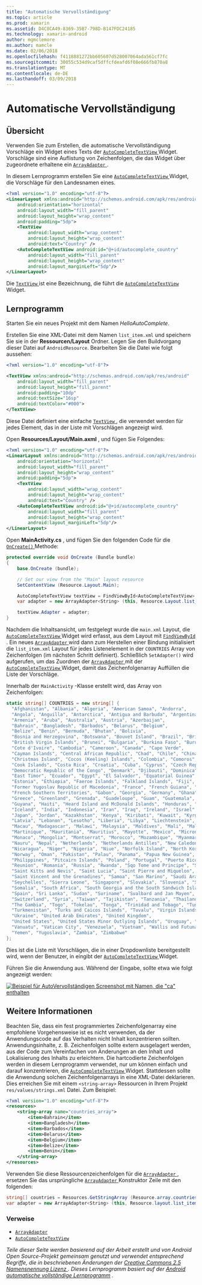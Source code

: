 ```yaml
---
title: "Automatische Vervollständigung"
ms.topic: article
ms.prod: xamarin
ms.assetid: D4C8CA49-8369-35B7-798D-B147FDC24185
ms.technology: xamarin-android
author: mgmclemore
ms.author: mamcle
ms.date: 02/06/2018
ms.openlocfilehash: f4118881272bb605607d528007064ada561cf7fc
ms.sourcegitcommit: 30055c534d9caf5dffcfdeafd6f08e666fb870a8
ms.translationtype: MT
ms.contentlocale: de-DE
ms.lasthandoff: 03/09/2018
---
```

# <a name="auto-complete"></a>Automatische Vervollständigung


## <a name="overview"></a>Übersicht

Verwenden Sie zum Erstellen, die automatische Vervollständigung Vorschläge ein Widget eines Texts der [ `AutoCompleteTextView` ](https://developer.xamarin.com/api/type/Android.Widget.AutoCompleteTextView/) Widget. Vorschläge sind eine Auflistung von Zeichenfolgen, die das Widget über zugeordnete erhaltene ein [ `ArrayAdapter` ](https://developer.xamarin.com/api/type/Android.Widget.ArrayAdapter/).

In diesem Lernprogramm erstellen Sie eine [ `AutoCompleteTextView` ](https://developer.xamarin.com/api/type/Android.Widget.AutoCompleteTextView/) Widget, die Vorschläge für den Landesnamen eines.

```xml
<?xml version="1.0" encoding="utf-8"?>
<LinearLayout xmlns:android="http://schemas.android.com/apk/res/android"
    android:orientation="horizontal"
    android:layout_width="fill_parent"
    android:layout_height="wrap_content"
    android:padding="5dp">
    <TextView
        android:layout_width="wrap_content"
        android:layout_height="wrap_content"
        android:text="Country" />
    <AutoCompleteTextView android:id="@+id/autocomplete_country"
        android:layout_width="fill_parent"
        android:layout_height="wrap_content"
        android:layout_marginLeft="5dp"/>
</LinearLayout>
```

Die [ `TextView` ](https://developer.xamarin.com/api/type/Android.Widget.TextView/) ist eine Bezeichnung, die führt die [ `AutoCompleteTextView` ](https://developer.xamarin.com/api/type/Android.Widget.AutoCompleteTextView/) Widget.


## <a name="tutorial"></a>Lernprogramm

Starten Sie ein neues Projekt mit dem Namen *HelloAutoComplete*.

Erstellen Sie eine XML-Datei mit dem Namen `list_item.xml` und speichern Sie sie in der **Ressourcen/Layout** Ordner. Legen Sie den Buildvorgang dieser Datei auf `AndroidResource`. Bearbeiten Sie die Datei wie folgt aussehen:

```xml
<?xml version="1.0" encoding="utf-8"?>

<TextView xmlns:android="http://schemas.android.com/apk/res/android"
    android:layout_width="fill_parent"
    android:layout_height="fill_parent"
    android:padding="10dp"
    android:textSize="16sp"
    android:textColor="#000">
</TextView>
```

Diese Datei definiert eine einfache [ `TextView` ](https://developer.xamarin.com/api/type/Android.Widget.TextView/) , die verwendet werden für jedes Element, das in der Liste mit Vorschlägen angezeigt wird.

Open **Resources/Layout/Main.axml** , und fügen Sie Folgendes:

```xml
<?xml version="1.0" encoding="utf-8"?>
<LinearLayout xmlns:android="http://schemas.android.com/apk/res/android"
    android:orientation="horizontal"
    android:layout_width="fill_parent"
    android:layout_height="wrap_content"
    android:padding="5dp">
    <TextView
        android:layout_width="wrap_content"
        android:layout_height="wrap_content"
        android:text="Country" />
    <AutoCompleteTextView android:id="@+id/autocomplete_country"
        android:layout_width="fill_parent"
        android:layout_height="wrap_content"
        android:layout_marginLeft="5dp"/>
</LinearLayout>
```

Open **MainActivity.cs** , und fügen Sie den folgenden Code für die [ `OnCreate()` ](https://developer.xamarin.com/api/member/Android.App.Activity.OnCreate/(Android.OS.Bundle)) Methode:

```csharp
protected override void OnCreate (Bundle bundle)
{
    base.OnCreate (bundle);

    // Set our view from the "Main" layout resource
    SetContentView (Resource.Layout.Main);

    AutoCompleteTextView textView = FindViewById<AutoCompleteTextView> (Resource.Id.autocomplete_country);
    var adapter = new ArrayAdapter<String> (this, Resource.Layout.list_item, COUNTRIES);

    textView.Adapter = adapter;
}
```

Nachdem die Inhaltsansicht, um festgelegt wurde die `main.xml` Layout, die [ `AutoCompleteTextView` ](https://developer.xamarin.com/api/type/Android.Widget.AutoCompleteTextView/) Widget wird erfasst, aus dem Layout mit [ `FindViewById` ](https://developer.xamarin.com/api/member/Android.App.Activity.FindViewById/). Ein neues [ `ArrayAdapter` ](https://developer.xamarin.com/api/type/Android.Widget.ArrayAdapter/) wird dann zum Herstellen einer Bindung initialisiert die `list_item.xml` Layout für jedes Listenelement in der `COUNTRIES` Array von Zeichenfolgen (im nächsten Schritt definiert). Schließlich `SetAdapter()` wird aufgerufen, um das Zuordnen der [ `ArrayAdapter` ](https://developer.xamarin.com/api/type/Android.Widget.ArrayAdapter/) mit der [ `AutoCompleteTextView` ](https://developer.xamarin.com/api/type/Android.Widget.AutoCompleteTextView/) Widget, damit das Zeichenfolgenarray Auffüllen die Liste der Vorschläge.

Innerhalb der `MainActivity` -Klasse erstellt wird, das Array von Zeichenfolgen:

```csharp
static string[] COUNTRIES = new string[] {
  "Afghanistan", "Albania", "Algeria", "American Samoa", "Andorra",
  "Angola", "Anguilla", "Antarctica", "Antigua and Barbuda", "Argentina",
  "Armenia", "Aruba", "Australia", "Austria", "Azerbaijan",
  "Bahrain", "Bangladesh", "Barbados", "Belarus", "Belgium",
  "Belize", "Benin", "Bermuda", "Bhutan", "Bolivia",
  "Bosnia and Herzegovina", "Botswana", "Bouvet Island", "Brazil", "British Indian Ocean Territory",
  "British Virgin Islands", "Brunei", "Bulgaria", "Burkina Faso", "Burundi",
  "Cote d'Ivoire", "Cambodia", "Cameroon", "Canada", "Cape Verde",
  "Cayman Islands", "Central African Republic", "Chad", "Chile", "China",
  "Christmas Island", "Cocos (Keeling) Islands", "Colombia", "Comoros", "Congo",
  "Cook Islands", "Costa Rica", "Croatia", "Cuba", "Cyprus", "Czech Republic",
  "Democratic Republic of the Congo", "Denmark", "Djibouti", "Dominica", "Dominican Republic",
  "East Timor", "Ecuador", "Egypt", "El Salvador", "Equatorial Guinea", "Eritrea",
  "Estonia", "Ethiopia", "Faeroe Islands", "Falkland Islands", "Fiji", "Finland",
  "Former Yugoslav Republic of Macedonia", "France", "French Guiana", "French Polynesia",
  "French Southern Territories", "Gabon", "Georgia", "Germany", "Ghana", "Gibraltar",
  "Greece", "Greenland", "Grenada", "Guadeloupe", "Guam", "Guatemala", "Guinea", "Guinea-Bissau",
  "Guyana", "Haiti", "Heard Island and McDonald Islands", "Honduras", "Hong Kong", "Hungary",
  "Iceland", "India", "Indonesia", "Iran", "Iraq", "Ireland", "Israel", "Italy", "Jamaica",
  "Japan", "Jordan", "Kazakhstan", "Kenya", "Kiribati", "Kuwait", "Kyrgyzstan", "Laos",
  "Latvia", "Lebanon", "Lesotho", "Liberia", "Libya", "Liechtenstein", "Lithuania", "Luxembourg",
  "Macau", "Madagascar", "Malawi", "Malaysia", "Maldives", "Mali", "Malta", "Marshall Islands",
  "Martinique", "Mauritania", "Mauritius", "Mayotte", "Mexico", "Micronesia", "Moldova",
  "Monaco", "Mongolia", "Montserrat", "Morocco", "Mozambique", "Myanmar", "Namibia",
  "Nauru", "Nepal", "Netherlands", "Netherlands Antilles", "New Caledonia", "New Zealand",
  "Nicaragua", "Niger", "Nigeria", "Niue", "Norfolk Island", "North Korea", "Northern Marianas",
  "Norway", "Oman", "Pakistan", "Palau", "Panama", "Papua New Guinea", "Paraguay", "Peru",
  "Philippines", "Pitcairn Islands", "Poland", "Portugal", "Puerto Rico", "Qatar",
  "Reunion", "Romania", "Russia", "Rwanda", "Sqo Tome and Principe", "Saint Helena",
  "Saint Kitts and Nevis", "Saint Lucia", "Saint Pierre and Miquelon",
  "Saint Vincent and the Grenadines", "Samoa", "San Marino", "Saudi Arabia", "Senegal",
  "Seychelles", "Sierra Leone", "Singapore", "Slovakia", "Slovenia", "Solomon Islands",
  "Somalia", "South Africa", "South Georgia and the South Sandwich Islands", "South Korea",
  "Spain", "Sri Lanka", "Sudan", "Suriname", "Svalbard and Jan Mayen", "Swaziland", "Sweden",
  "Switzerland", "Syria", "Taiwan", "Tajikistan", "Tanzania", "Thailand", "The Bahamas",
  "The Gambia", "Togo", "Tokelau", "Tonga", "Trinidad and Tobago", "Tunisia", "Turkey",
  "Turkmenistan", "Turks and Caicos Islands", "Tuvalu", "Virgin Islands", "Uganda",
  "Ukraine", "United Arab Emirates", "United Kingdom",
  "United States", "United States Minor Outlying Islands", "Uruguay", "Uzbekistan",
  "Vanuatu", "Vatican City", "Venezuela", "Vietnam", "Wallis and Futuna", "Western Sahara",
  "Yemen", "Yugoslavia", "Zambia", "Zimbabwe"
};
```

Dies ist die Liste mit Vorschlägen, die in einer Dropdownliste bereitgestellt wird, wenn der Benutzer, in eingibt der [ `AutoCompleteTextView` ](https://developer.xamarin.com/api/type/Android.Widget.AutoCompleteTextView/) Widget.

Führen Sie die Anwendung aus. Während der Eingabe, sollte etwa wie folgt angezeigt werden:

[![Beispiel für AutoVervollständigen Screenshot mit Namen, die "ca" enthalten](auto-complete-images/helloautocomplete.png)](auto-complete-images/helloautocomplete.png#lightbox)



## <a name="more-information"></a>Weitere Informationen

Beachten Sie, dass ein fest programmiertes Zeichenfolgenarray eine empfohlene Vorgehensweise ist es nicht verwenden, da der Anwendungscode auf das Verhalten nicht Inhalt konzentrieren sollten. Anwendungsinhalte, z. B. Zeichenfolgen sollte extern ausgelagert werden, aus der Code zum Vereinfachen von Änderungen an den Inhalt und Lokalisierung des Inhalts zu erleichtern. Die hartcodierte Zeichenfolgen werden in diesem Lernprogramm verwendet, nur um können einfach und darauf konzentrieren, die [ `AutoCompleteTextView` ](https://developer.xamarin.com/api/type/Android.Widget.AutoCompleteTextView/) Widget. Stattdessen sollte die Anwendung solchen Zeichenfolgenarrays in eine XML-Datei deklarieren. Dies erreichen Sie mit einem `<string-array>` Ressourcen in Ihrem Projekt `res/values/strings.xml` Datei. Zum Beispiel:

```xml
<?xml version="1.0" encoding="utf-8"?>
<resources>
    <string-array name="countries_array">
        <item>Bahrain</item>
        <item>Bangladesh</item>
        <item>Barbados</item>
        <item>Belarus</item>
        <item>Belgium</item>
        <item>Belize</item>
        <item>Benin</item>
    </string-array>
</resources>
```

Verwenden Sie diese Ressourcenzeichenfolgen für die [ `ArrayAdapter` ](https://developer.xamarin.com/api/type/Android.Widget.ArrayAdapter/), ersetzen Sie das ursprüngliche [ `ArrayAdapter` ](https://developer.xamarin.com/api/type/Android.Widget.ArrayAdapter/) Konstruktor Zeile mit den folgenden:

```csharp
string[] countries = Resources.GetStringArray (Resource.array.countries_array);
var adapter = new ArrayAdapter<String> (this, Resource.layout.list_item, countries);
```


### <a name="references"></a>Verweise

-   [`ArrayAdapter`](https://developer.xamarin.com/api/type/Android.Widget.ArrayAdapter/)
-   [`AutoCompleteTextView`](https://developer.xamarin.com/api/type/Android.Widget.AutoCompleteTextView/)

*Teile dieser Seite werden basierend auf der Arbeit erstellt und von Android Open Source-Projekt gemeinsam genutzt und verwendet entsprechend Begriffe, die in beschriebenen Änderungen der* 
 [ *Creative Commons 2.5 Namensnennung Lizenz* ](http://creativecommons.org/licenses/by/2.5/) *. Dieses Lernprogramm basiert auf der* 
 [ *Android automatische vollständige Lernprogramm*](http://developer.android.com/resources/tutorials/views/hello-autocomplete.html)
*.*
